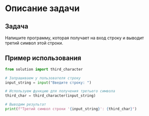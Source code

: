 # Описание задачи

## Задача

Напишите программу, которая получает на вход строку и выводит третий символ этой строки.

## Пример использования

```python
from solution import third_character

# Запрашиваем у пользователя строку
input_string = input("Введите строку: ")

# Используем функцию для получения третьего символа
third_char = third_character(input_string)

# Выводим результат
print(f"Третий символ строки '{input_string}': {third_char}")
